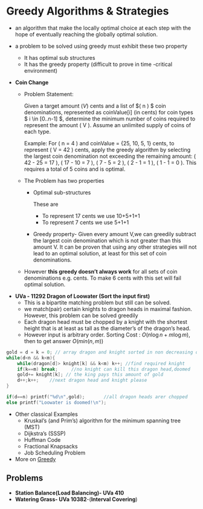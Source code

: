 # Greedy Algorithms & Strategies

* an algorithm that make the locally optimal choice at each step with the  hope of eventually reaching the globally optimal solution.

* a problem to be solved using greedy must exhibit these two property

  * It has optimal sub structures
  * It has the greedy property (difficult to prove in time -critical environment)

* **Coin Change**

  * Problem Statement:

    Given a target amount $( V )$ cents and a list of $( n ) $ coin denominations, represented as coinValue[i] (in cents) for coin types $ i \in [0..n-1] $, determine the minimum number of coins required to represent the amount \( V \). Assume an unlimited supply of coins of each type.

    Example: For \( n = 4 \) and coinValue = {25, 10, 5, 1} cents, to represent \( V = 42 \) cents, apply the greedy algorithm by selecting the largest coin denomination not exceeding the remaining amount: \( 42 - 25 = 17 \), \( 17 - 10 = 7 \), \( 7 - 5 = 2 \), \( 2 - 1 = 1 \), \( 1 - 1 = 0 \). This requires a total of 5 coins and is optimal.

  - The Problem has two properties

    - Optimal sub-structures

      These are

      - To represent 17 cents we use 10+5+1+1
      - To represent 7 cents we use 5+1+1

    - Greedy property- Given every amount V,we can greedily subtract the  largest coin denomination which is not greater than this amount V. It  can be proven that using any other strategies will not lead to an  optimal solution, at least for this set of coin denominations.

  - However **this greedy doesn’t always work** for all sets of coin denominations e.g.  cents. To make 6 cents with this set will fail optimal solution.

- **UVa - 11292 Dragon of Loowater (Sort the input first)**
  - This is a bipartite matching problem but still can be solved.
  - we match(pair) certain knights to dragon heads in maximal fashion. However, this problem can be solved greedily
  - Each dragon head must be chopped by a knight with the shortest height  that is at least as tall as the diameter’s of the dragon’s head.
  - However input is arbitrary order. Sorting Cost : $O(n \log n + m \log m)$, then to get answer $O(min(n, m))$

````c++
gold = d = k = 0; // array dragon and knight sorted in non decreasing order
while(d<n && k<m){
    while(dragon[d]> knight[k] && k<m) k++; //find required knight
    if(k==m) break;		//no knight can kill this dragon head,doomed
    gold+= knight[k]; // the king pays this amount of gold
    d++;k++;	//next dragon head and knight please
}

if(d==n) printf("%d\n",gold);		//all dragon heads arer chopped
else printf("Loowater is doomed!\n");
````

* Other classical Examples
  * Kruskal’s (and Prim’s) algorithm for the minimum spanning tree (MST)
  * Dijkstra’s (SSSP)
  * Huffman Code
  * Fractional Knapsacks
  * Job Scheduling Problem
* More on [Greedy](https://algo.minetest.in/CP3_Book/3_Problem_Solving_Paradigms/#greedy)

## Problems

* **Station Balance(Load Balancing)- UVa 410**
* **Watering Grass- UVa 10382**-(**Interval Covering**)